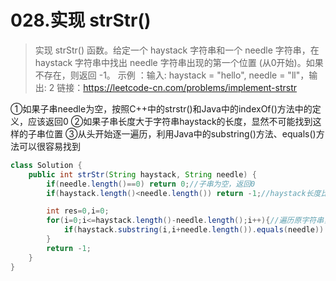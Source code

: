 # 028.实现 strStr()

>实现 strStr() 函数。给定一个 haystack 字符串和一个 needle 字符串，在 haystack 字符串中找出 needle 字符串出现的第一个位置 (从0开始)。如果不存在，则返回  -1。
>示例 ：输入: haystack = "hello", needle = "ll"，输出: 2
>链接：https://leetcode-cn.com/problems/implement-strstr

①如果子串needle为空，按照C++中的strstr()和Java中的indexOf()方法中的定义，应该返回0
②如果子串长度大于字符串haystack的长度，显然不可能找到这样的子串位置
③从头开始逐一遍历，利用Java中的substring()方法、equals()方法可以很容易找到
~~~java
class Solution {
    public int strStr(String haystack, String needle) {
        if(needle.length()==0) return 0;//子串为空，返回0
        if(haystack.length()<needle.length()) return -1;//haystack长度比子串小，不可能找得到

        int res=0,i=0;
        for(i=0;i<=haystack.length()-needle.length();i++){//遍历原字符串，逐一比较
            if(haystack.substring(i,i+needle.length()).equals(needle)) return i;
        }
        return -1;
    }
}
~~~